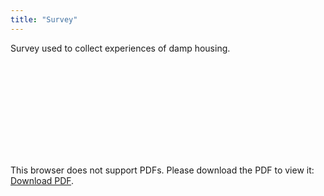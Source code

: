 ```yaml
---
title: "Survey"
---
```


Survey used to collect experiences of damp housing. 

<object data="/assets/methods/Survey.pdf" type="application/pdf" width="700px" height="700px">
    <embed src="/assets/methods/Survey.pdf">
        <p>This browser does not support PDFs. Please download the PDF to view it: <a href="/assets/methods/Survey.pdf">Download PDF</a>.</p>
</object>